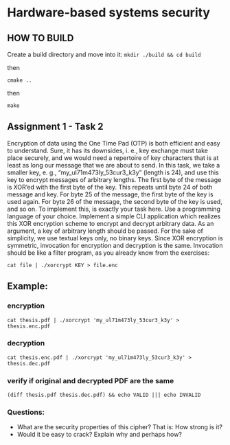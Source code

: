 # Hardware-based systems security

## HOW TO BUILD

Create a build directory and move into it:
`mkdir ./build && cd build`

then

`cmake ..`

then

`make`



## Assignment 1 - Task 2

Encryption of data using the One Time Pad (OTP) is both efficient and easy to understand. Sure,
it has its downsides, i. e., key exchange must take place securely, and we would need a repertoire
of key characters that is at least as long our message that we are about to send.
In this task, we take a smaller key, e. g., “my_ul71m473ly_53cur3_k3y” (length is 24), and use
this key to encrypt messages of arbitrary lengths. The first byte of the message is XOR’ed with
the first byte of the key. This repeats until byte 24 of both message and key. For byte 25 of the
message, the first byte of the key is used again. For byte 26 of the message, the second byte of
the key is used, and so on.
To implement this, is exactly your task here. Use a programming language of your choice.
Implement a simple CLI application which realizes this XOR encryption scheme to encrypt and
decrypt arbitrary data. As an argument, a key of arbitrary length should be passed. For the
sake of simplicity, we use textual keys only, no binary keys.
Since XOR encryption is symmetric, invocation for encryption and decryption is the same.
Invocation should be like a filter program, as you already know from the exercises:

`cat file | ./xorcrypt KEY > file.enc`

## Example:
### encryption
`cat thesis.pdf | ./xorcrypt 'my_ul71m473ly_53cur3_k3y' > thesis.enc.pdf`
### decryption
`cat thesis.enc.pdf | ./xorcrypt 'my_ul71m473ly_53cur3_k3y' > thesis.dec.pdf`
### verify if original and decrypted PDF are the same
`(diff thesis.pdf thesis.dec.pdf) && echo VALID ||| echo INVALID`
### Questions:
- What are the security properties of this cipher? That is: How strong is it?
- Would it be easy to crack? Explain why and perhaps how?
